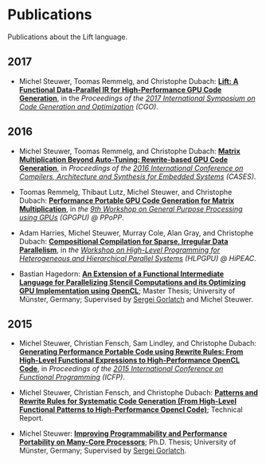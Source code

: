 # Publications

Publications about the Lift language.

## 2017

- Michel Steuwer, Toomas Remmelg, and Christophe Dubach:
  [**Lift: A Functional Data-Parallel IR for High-Performance GPU Code Generation**](http://www.lift-project.org/publications/2017/steuwer17LiftIR.pdf), in the *Proceedings of the [2017 International Symposium on Code Generation and Optimization](http://www.cgo.org) (CGO)*.

## 2016

- Michel Steuwer, Toomas Remmelg, and Christophe Dubach:
  [**Matrix Multiplication Beyond Auto-Tuning: Rewrite-based GPU Code Generation**](http://www.lift-project.org/publications/2016/steuwer16beyondAutoTuning.pdf), in *Proceedings of the [2016 International Conference on Compilers, Architecture and Synthesis for Embedded Systems](http://www.esweek.org/cases/about) (CASES)*.

- Toomas Remmelg, Thibaut Lutz, Michel Steuwer, and Christophe Dubach:
  [**Performance Portable GPU Code Generation for Matrix Multiplication**](http://www.lift-project.org/publications/2016/remmelg16perfport.pdf), in *the [9th Workshop on General Purpose Processing using GPUs](http://conf.researchr.org/track/PPoPP-2016/GPGPU-2016-papers) (GPGPU) @ PPoPP*.

- Adam Harries, Michel Steuwer, Murray Cole, Alan Gray, and Christophe Dubach:
  [**Compositional Compilation for Sparse, Irregular Data Parallelism**](http://www.lift-project.org/publications/2016/harries16sparse.pdf), in *the [Workshop on High-Level Programming for Heterogeneous and Hierarchical Parallel Systems](https://sites.google.com/site/hlpgpu2016/) (HLPGPU) @ HiPEAC*.

- Bastian Hagedorn:
 [**An Extension of a Functional Intermediate Language for Parallelizing Stencil Computations and its Optimizing GPU Implementation using OpenCL**](http://www.lift-project.org/publications/2016/hagedorn16masterthesis.pdf); Master Thesis; University of Münster, Germany; Supervised by  [Sergei Gorlatch](http://www.uni-muenster.de/PVS/mitarbeiter/gorlatch.html) and Michel Steuwer.

## 2015

- Michel Steuwer, Christian Fensch, Sam Lindley, and Christophe Dubach:
  [**Generating Performance Portable Code using Rewrite Rules: From High-Level Functional Expressions to High-Performance OpenCL Code**](http://www.lift-project.org/publications/2015/steuwer15generating.pdf), in *Proceedings of the [2015 International Conference on Functional Programming](http://www.icfpconference.org/icfp2015/index.html) (ICFP)*.

- Michel Steuwer, Christian Fensch, and Christophe Dubach:
  [**Patterns and Rewrite Rules for Systematic Code Generation (From High-Level Functional Patterns to High-Performance Opencl Code)**](http://www.lift-project.org/publications/2015/steuwer15arxiv.pdf); Technical Report.

- Michel Steuwer:
  [**Improving Programmability and Performance Portability on Many-Core Processors**](http://www.lift-project.org/publications/2015/steuwer15phdthesis.pdf); Ph.D. Thesis; University of Münster, Germany; Supervised by [Sergei Gorlatch](http://www.uni-muenster.de/PVS/mitarbeiter/gorlatch.html).

